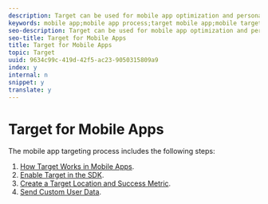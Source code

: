 ```yaml
---
description: Target can be used for mobile app optimization and personalization
keywords: mobile app;mobile app process;target mobile app;mobile target locations;mobile app success metrics
seo-description: Target can be used for mobile app optimization and personalization
seo-title: Target for Mobile Apps
title: Target for Mobile Apps
topic: Target
uuid: 9634c99c-419d-42f5-ac23-9050315809a9
index: y
internal: n
snippet: y
translate: y
---
```


# Target for Mobile Apps

The mobile app targeting process includes the following steps: 


1. [ How Target Works in Mobile Apps](c_mobile-how-target-works-mobile-apps.md#concept_6D18304659854571B7A5A71C33CD974C).
1. [ Enable Target in the SDK](t_mobile_enable_target_in_sdk.md#task_FCA99AD0785A44E995468776AE76FE91).
1. [ Create a Target Location and Success Metric](t_mobile-create-location-and-metric.md#task_A372B1C4C1814788BBBEE06259A0103B).
1. [ Send Custom User Data](t_mobile-custom-user-data.md#task_779D60C519C04109A6C1FFA1ACFBA59E).

